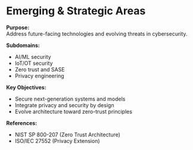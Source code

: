 # Emerging & Strategic Areas
**Purpose:**  
Address future-facing technologies and evolving threats in cybersecurity.

**Subdomains:**  
- AI/ML security  
- IoT/OT security  
- Zero trust and SASE  
- Privacy engineering

**Key Objectives:**  
- Secure next-generation systems and models  
- Integrate privacy and security by design  
- Evolve architecture toward zero-trust principles

**References:**  
- NIST SP 800-207 (Zero Trust Architecture)  
- ISO/IEC 27552 (Privacy Extension)  
